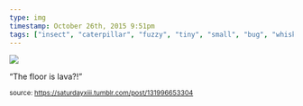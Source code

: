 ```yaml
---
type: img
timestamp: October 26th, 2015 9:51pm
tags: ["insect", "caterpillar", "fuzzy", "tiny", "small", "bug", "whiskers"]
---
```

<img src="https://saturdayxiii.github.io/media/131996653304.jpg"/>
                                                                                          
“The floor is lava?!”<br/>
 
                                    
                
                
                
                
                                
<small>source: https://saturdayxiii.tumblr.com/post/131996653304</small>